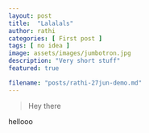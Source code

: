 ```yaml
---
layout: post
title:  "Lalalals"
author: rathi
categories: [ First post ]
tags: [ no idea ]
image: assets/images/jumbotron.jpg
description: "Very short stuff"
featured: true

filename: "posts/rathi-27jun-demo.md"
---
```


> Hey there

hellooo

<table>
